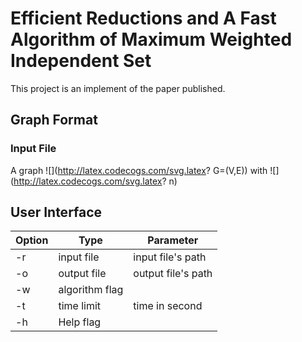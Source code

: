 # Efficient Reductions and A Fast Algorithm of Maximum Weighted Independent Set

This project is an implement of the paper published.

## Graph Format

### Input File

A graph ![](http://latex.codecogs.com/svg.latex? G=(V,E)) with ![](http://latex.codecogs.com/svg.latex? n)

## User Interface

|Option|Type|Parameter|
|----|-----|-----|
|-r|input file| input file's path|
|-o|output file|output file's path|
|-w|algorithm flag||
|-t|time limit|time in second|
|-h|Help flag|

